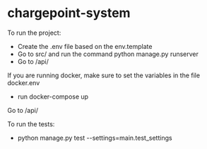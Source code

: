 # chargepoint-system

To run the project:

- Create the .env file based on the env.template
- Go to src/ and run the command python manage.py runserver
- Go to /api/

If you are running docker, make sure to set the variables 
in the file docker.env
- run docker-compose up

Go to /api/

To run the tests:
- python manage.py test --settings=main.test_settings